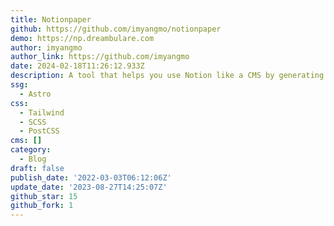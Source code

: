 ```yaml
---
title: Notionpaper
github: https://github.com/imyangmo/notionpaper
demo: https://np.dreambulare.com
author: imyangmo
author_link: https://github.com/imyangmo
date: 2024-02-18T11:26:12.933Z
description: A tool that helps you use Notion like a CMS by generating static site for you.
ssg:
  - Astro
css:
  - Tailwind
  - SCSS
  - PostCSS
cms: []
category:
  - Blog
draft: false
publish_date: '2022-03-03T06:12:06Z'
update_date: '2023-08-27T14:25:07Z'
github_star: 15
github_fork: 1
---
```

